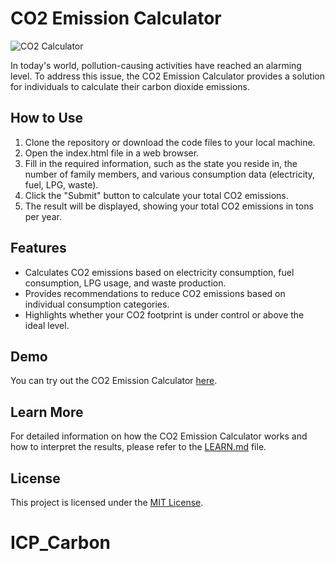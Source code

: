 # CO2 Emission Calculator

![CO2 Calculator](https://github.com/AdamMashaka/ICP_Carbon/edit/main/co2.png?raw=true)

In today's world, pollution-causing activities have reached an alarming level. To address this issue, the CO2 Emission Calculator provides a solution for individuals to calculate their carbon dioxide emissions.

## How to Use

1. Clone the repository or download the code files to your local machine.
2. Open the index.html file in a web browser.
3. Fill in the required information, such as the state you reside in, the number of family members, and various consumption data (electricity, fuel, LPG, waste).
4. Click the "Submit" button to calculate your total CO2 emissions.
5. The result will be displayed, showing your total CO2 emissions in tons per year.

## Features

- Calculates CO2 emissions based on electricity consumption, fuel consumption, LPG usage, and waste production.
- Provides recommendations to reduce CO2 emissions based on individual consumption categories.
- Highlights whether your CO2 footprint is under control or above the ideal level.

## Demo

You can try out the CO2 Emission Calculator [here](https://absterjr.github.io/CO2-Emission-Calculator/).

## Learn More

For detailed information on how the CO2 Emission Calculator works and how to interpret the results, please refer to the [LEARN.md](LEARN.md) file.

## License

This project is licensed under the [MIT License](LICENSE).
# ICP_Carbon

